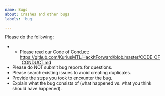 ```yaml
---
name: Bugs
about: Crashes and other bugs
labels: 'bug'

---
```


Please do the following:
- - Please read our Code of Conduct: https://github.com/KuriusMTL/HackItForward/blob/master/CODE_OF_CONDUCT.md
- Please do NOT submit bug reports for questions.
- Please search existing issues to avoid creating duplicates.
- Provide the steps you took to encounter the bug.
- Explain what the bug consists of (what happened vs. what you think should have happened).

